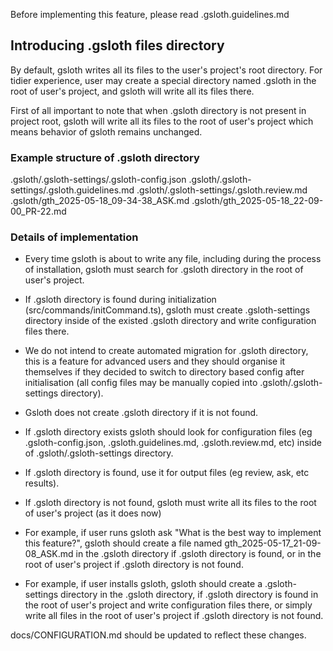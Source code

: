 Before implementing this feature, please read .gsloth.guidelines.md

## Introducing .gsloth files directory

By default, gsloth writes all its files to the user's project's root directory. For tidier experience, user may create a special directory named .gsloth in the root of user's project, and gsloth will write all its files there.

First of all important to note that when .gsloth directory is not present in project root, gsloth will write all its files to the root of user's project which means behavior of gsloth remains unchanged.

### Example structure of .gsloth directory
.gsloth/.gsloth-settings/.gsloth-config.json
.gsloth/.gsloth-settings/.gsloth.guidelines.md
.gsloth/.gsloth-settings/.gsloth.review.md
.gsloth/gth_2025-05-18_09-34-38_ASK.md
.gsloth/gth_2025-05-18_22-09-00_PR-22.md

### Details of implementation
- Every time gsloth is about to write any file, including during the process of installation, gsloth must search for .gsloth directory in the root of user's project.
- If .gsloth directory is found during initialization (src/commands/initCommand.ts), gsloth must create .gsloth-settings directory inside of the existed .gsloth directory and write configuration files there.
- We do not intend to create automated migration for .gsloth directory, this is a feature for advanced users and they should organise it themselves if they decided to switch to directory based config after initialisation (all config files may be manually copied into .gsloth/.gsloth-settings directory).
- Gsloth does not create .gsloth directory if it is not found.
- If .gsloth directory exists gsloth should look for configuration files (eg .gsloth-config.json, .gsloth.guidelines.md, .gsloth.review.md, etc) inside of .gsloth/.gsloth-settings directory.

- If .gsloth directory is found, use it for output files (eg review, ask, etc results).
- If .gsloth directory is not found, gsloth must write all its files to the root of user's project (as it does now)

- For example, if user runs gsloth ask "What is the best way to implement this feature?", gsloth should create a file named gth_2025-05-17_21-09-08_ASK.md in the .gsloth directory if .gsloth directory is found, or in the root of user's project if .gsloth directory is not found.
- For example, if user installs gsloth, gsloth should create a .gsloth-settings directory in the .gsloth directory, if .gsloth directory is found in the root of user's project and write configuration files there, or simply write all files in the root of user's project if .gsloth directory is not found.

docs/CONFIGURATION.md should be updated to reflect these changes.